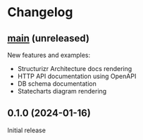 # Changelog

## [main](https://github.com/dundalek/dinodoc/compare/v0.1.0...main) (unreleased)

New features and examples:
- Structurizr Architecture docs rendering
- HTTP API documentation using OpenAPI
- DB schema documentation
- Statecharts diagram rendering

## 0.1.0 (2024-01-16)

Initial release
